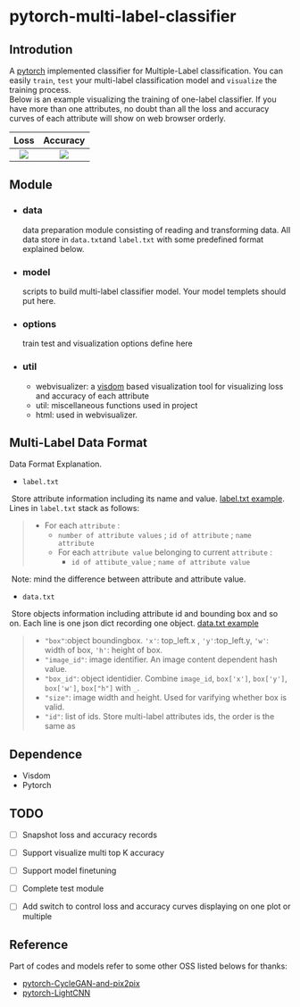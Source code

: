# pytorch-multi-label-classifier

## Introdution

A [pytorch](https://github.com/pytorch/pytorch) implemented classifier for Multiple-Label classification. 
You can easily ```train```, ```test``` your multi-label classification model and ```visualize``` the training process.  
Below is an example visualizing the training of one-label classifier. If you have more than one attributes, no doubt than all the loss and accuracy curves of each attribute will show on web browser orderly.

Loss             |  Accuracy
:-------------------------:|:-------------------------:
![](https://user-images.githubusercontent.com/7804678/38625748-bfdd53d2-3ddd-11e8-8993-8b1e7635e00e.png)  |  ![](https://user-images.githubusercontent.com/7804678/38625746-be8c3962-3ddd-11e8-87a0-3fbbaa1e2ee0.png)

## Module

- ### data
  data preparation module consisting of reading and transforming data. All data store in ```data.txt```and ```label.txt``` with some predefined format explained below.
- ### model
  scripts to build multi-label classifier model. Your model templets should put here.
- ### options
  train test and visualization options define here
- ### util
  - webvisualizer: a [visdom](https://github.com/facebookresearch/visdom) based visualization tool for visualizing loss and accuracy of each attribute
  - util: miscellaneous functions used in project
  - html: used in webvisualizer.

## Multi-Label Data Format

Data Format Explanation. 
- ```label.txt```

  Store attribute information including its name and value. [label.txt example](https://github.com/pangwong/pytorch-multi-label-classifier/blob/master/test/celeba/label.txt). Lines in ```label.txt``` stack as follows: 
  
  > - For each ```attribute``` :
  >   - ```number of attribute values``` ; ```id of attribute``` ; ```name attribute``` 
  >   - For each ```attribute value``` belonging to current ```attribute``` :
  >     - ```id of attibute_value``` ; ```name of attribute value```
  >
  Note: mind the difference between attribute and attribute value.
- ```data.txt``` 

  Store objects information including attribute id and bounding box and so on. Each line is one json dict recording one object. [data.txt example](https://github.com/pangwong/pytorch-multi-label-classifier/blob/master/test/celeba/data.txt)
  
  >
  > - ```"box"```:object boundingbox. ```'x'```: top_left.x , ```'y'```:top_left.y, ```'w'```: width of box, ```'h'```: height of box.
  > - ```"image_id"```: image identifier. An image content dependent hash value.
  > - ```"box_id"```: object identidier. Combine ```image_id```, ```box['x']```, ```box['y']```, ```box['w']```, ```box["h"]``` with ```_```.
  > - ```"size"```: image width and height. Used for varifying whether box is valid. 
  > - ```"id"```: list of ids. Store multi-label attributes ids, the order is the same as 

## Dependence

- Visdom
- Pytorch


## TODO

- [ ] Snapshot loss and accuracy records
- [ ] Support visualize multi top K accuracy
- [ ] Support model finetuning
- [ ] Complete test module
- [ ] Add switch to control loss and accuracy curves displaying on one plot or multiple


## Reference

Part of codes and models refer to some other OSS listed belows for thanks:
- [pytorch-CycleGAN-and-pix2pix](https://github.com/junyanz/pytorch-CycleGAN-and-pix2pix)
- [pytorch-LightCNN](https://github.com/AlfredXiangWu/LightCNN)
